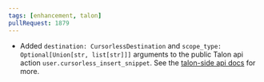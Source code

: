 ```yaml
---
tags: [enhancement, talon]
pullRequest: 1879
---
```


- Added `destination: CursorlessDestination` and `scope_type: Optional[Union[str, list[str]]]` arguments to the public Talon api action `user.cursorless_insert_snippet`. See the [talon-side api docs](https://www.cursorless.org/docs/user/customization/#public-talon-actions) for more.
